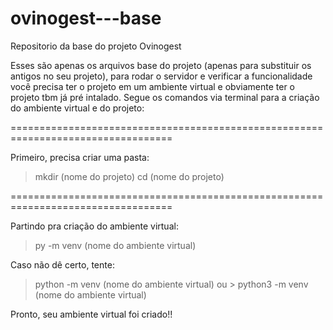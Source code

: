 # ovinogest---base

Repositorio da base do projeto Ovinogest

Esses são apenas os arquivos base do projeto (apenas para substituir os antigos no seu projeto), para rodar o servidor e verificar a funcionalidade você precisa ter o projeto em um ambiente virtual e obviamente ter o projeto tbm já pré intalado. Segue os comandos via terminal para a criação do ambiente virtual e do projeto:

==================================================================================

Primeiro, precisa criar uma pasta:

> mkdir (nome do projeto)
> cd (nome do projeto)

==================================================================================

Partindo pra criação do ambiente virtual:

> py -m venv (nome do ambiente virtual)

Caso não dê certo, tente:

> python -m venv (nome do ambiente virtual)       ou       > python3 -m venv (nome do ambiente virtual)

Pronto, seu ambiente virtual foi criado!!

